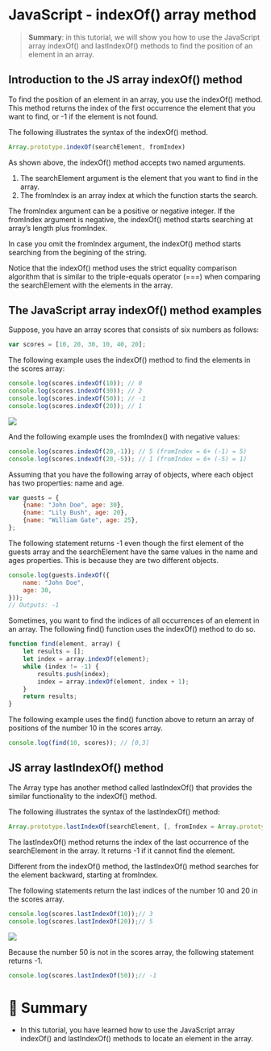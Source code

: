 # JavaScript - indexOf() array method

> __Summary__: in this tutorial, we will show you how to use the JavaScript array indexOf() and lastIndexOf() methods to find the position of an element in an array.

## Introduction to the JS array indexOf() method

To find the position of an element in an array, you use the indexOf() method. This method returns the index of the first occurrence the element that you want to find, or -1 if the element is not found.

The following illustrates the syntax of the indexOf() method.

```js
Array.prototype.indexOf(searchElement, fromIndex)
```

As shown above, the indexOf() method accepts two named arguments.

1. The searchElement argument is the element that you want to find in the array.
2. The fromIndex is an array index at which the function starts the search.

The fromIndex argument can be a positive or negative integer. If the fromIndex argument is negative, the indexOf() method starts searching at array’s length plus fromIndex.

In case you omit the fromIndex argument, the indexOf() method starts searching from the begining of the string.

Notice that the indexOf() method uses the strict equality comparison algorithm that is similar to the triple-equals operator (===) when comparing the searchElement with the elements in the array.

## The JavaScript array indexOf() method examples

Suppose, you have an array scores that consists of six numbers as follows:

```js
var scores = [10, 20, 30, 10, 40, 20];
```

The following example uses the indexOf() method to find the elements in the scores array:

```js
console.log(scores.indexOf(10)); // 0
console.log(scores.indexOf(30)); // 2
console.log(scores.indexOf(50)); // -1
console.log(scores.indexOf(20)); // 1
```

<img src="https://www.javascripttutorial.net/wp-content/uploads/2016/08/JavaScript-Array-Find-indexOf-Method-Example.png">

And the following example uses the fromIndex() with negative values:

```js
console.log(scores.indexOf(20,-1)); // 5 (fromIndex = 6+ (-1) = 5)
console.log(scores.indexOf(20,-5)); // 1 (fromIndex = 6+ (-5) = 1)
```

Assuming that you have the following array of objects, where each object has two properties: name and age.

```js
var guests = {
    {name: "John Doe", age: 30},
    {name: "Lily Bush", age: 20},
    {name: "William Gate", age: 25},
};
```

The following statement returns -1 even though the first element of the guests array and the searchElement have the same values in the name and ages properties. This is because they are two different objects.

```js
console.log(guests.indexOf({
    name: "John Doe",
    age: 30,
}));
// Outputs: -1
```

Sometimes, you want to find the indices of all occurrences of an element in an array. The following find() function uses the indexOf() method to do so.

```js
function find(element, array) {
    let results = [];
    let index = array.indexOf(element);
    while (index != -1) {
        results.push(index);
        index = array.indexOf(element, index + 1);
    }
    return results;
}
```

The following example uses the find() function above to return an array of positions of the number 10 in the scores array.

```js
console.log(find(10, scores)); // [0,3]
```

## JS array lastIndexOf() method

The Array type has another method called lastIndexOf() that provides the similar functionality to the indexOf() method.

The following illustrates the syntax of the lastIndexOf() method:

```js
Array.prototype.lastIndexOf(searchElement, [, fromIndex = Array.prototype.length - 1]);
```

The lastIndexOf() method returns the index of the last occurrence of the searchElement in the array. It returns -1 if it cannot find the element.

Different from the indexOf() method, the lastIndexOf() method searches for the element backward, starting at fromIndex.

The following statements return the last indices of the number 10 and 20 in the scores array.

```js
console.log(scores.lastIndexOf(10));// 3
console.log(scores.lastIndexOf(20));// 5
```

<img src="https://www.javascripttutorial.net/wp-content/uploads/2016/08/JavaScript-Array-Find-lastIndexOf-Method-Example.png">

Because the number 50 is not in the scores array, the following statement returns -1.

```js
console.log(scores.lastIndexOf(50));// -1
```

# :memo: Summary

- In this tutorial, you have learned how to use the JavaScript array indexOf() and lastIndexOf() methods to locate an element in the array.
